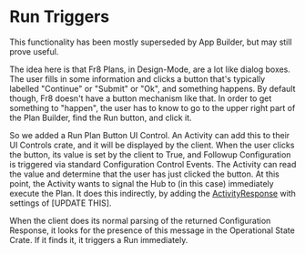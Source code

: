 Run Triggers
=============

This functionality has been mostly superseded by App Builder, but may still prove useful. 

The idea here is that Fr8 Plans, in Design-Mode, are a lot like dialog boxes. The user fills in some information and clicks a button that's typically
labelled "Continue" or "Submit" or "Ok", and something happens. By default though, Fr8 doesn't have a button mechanism like that. In order 
to get something to "happen", the user has to know to go to the upper right part of the Plan Builder, find the Run button, and click it.

So we added a Run Plan Button UI Control. An Activity can add this to their UI Controls crate, and it will be displayed by the client. 
When the user clicks the button, its value is set by the client to True, and Followup Configuration is triggered via standard Configuration Control Events.
The Activity can read the value and determine that the user has just clicked the button. At this point, the Activity wants to signal the Hub 
to (in this case) immediately execute the Plan. It does this indirectly, by adding the [ActivityResponse]() with settings of [UPDATE THIS]. 

When the client does its normal parsing of the returned Configuration Response, it looks for the presence of this message in the Operational State Crate. If
it finds it, it triggers a Run immediately.


